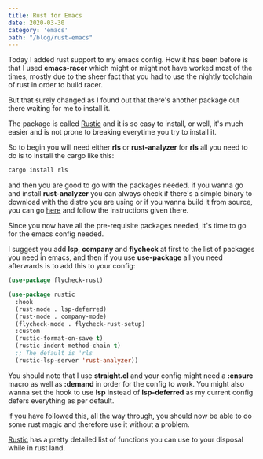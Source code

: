 ```yaml
---
title: Rust for Emacs
date: 2020-03-30
category: 'emacs'
path: "/blog/rust-emacs"
---
```


Today I added rust support to my emacs config. How it has been
before is that I used **emacs-racer** which might or might not have
worked most of the times, mostly due to the sheer fact that you had to
use the nightly toolchain of rust in order to build racer.

But that surely changed as I found out that there's another package
out there waiting for me to install it.

The package is called [Rustic](https://github.com/brotzeit/rustic) and
it is so easy to install, or well, it's much easier and is not prone
to breaking everytime you try to install it.

So to begin you will need either **rls** or **rust-analyzer**
for **rls** all you need to do is to install the cargo like this:
```bash
cargo install rls
```

and then you are good to go with the packages needed.
if you wanna go and install **rust-analyzer** you can always check if
there's a simple binary to download with the distro you are using or
if you wanna build it from source, you can go
[here](https://rust-analyzer.github.io/manual.html#installation) and
follow the instructions given there.

Since you now have all the pre-requisite packages needed, it's time to
go for the emacs config needed.

I suggest you add **lsp**, **company** and **flycheck** at first to
the list of packages you need in emacs, and then if you use
**use-package** all you need afterwards is to add this to your config:
```lisp
(use-package flycheck-rust)

(use-package rustic
  :hook
  (rust-mode . lsp-deferred)
  (rust-mode . company-mode)
  (flycheck-mode . flycheck-rust-setup)
  :custom
  (rustic-format-on-save t)
  (rustic-indent-method-chain t)
  ;; The default is 'rls
  (rustic-lsp-server 'rust-analyzer))

```

You should note that I use **straight.el** and your config might need
a **:ensure** macro as well as **:demand** in order for the config to
work. You might also wanna set the hook to use **lsp** instead of
**lsp-deferred** as my current config defers everything as per default.

if you have followed this, all the way through, you should now be able
to do some rust magic and therefore use it without a problem.

[Rustic](https://github.com/brotzeit/rustic#installation) has a pretty
detailed list of functions you can use to your disposal while in rust land.

